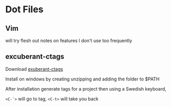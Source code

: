 # Dot Files

## Vim

will try flesh out notes on features I don't use too frequently

## excuberant-ctags

Download [exuberant-ctags](http://ctags.sourceforge.net/)

Install on windows by creating unzipping and adding the folder to $PATH

After installation generate tags for a project then using a Swedish keyboard,

`<C-¨>` will go to tag, `<C-t>` will take you back


